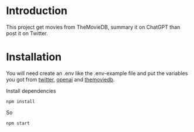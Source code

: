 # Introduction

This project get movies from TheMovieDB, summary it on ChatGPT than post it on Twitter.

# Installation

You will need create an .env like the .env-example file and put the variables you got from [twitter](https://developer.twitter.com/en), [openai](https://platform.openai.com/signup) and [themoviedb](https://developers.themoviedb.org/4/getting-started).

Install dependencies

```
npm install
```

So

```
npm start
```